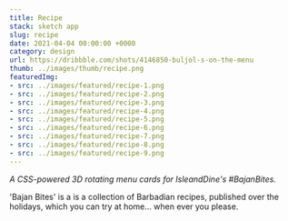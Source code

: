 ```yaml
---
title: Recipe
stack: sketch app
slug: recipe
date: 2021-04-04 00:00:00 +0000
category: design
url: https://dribbble.com/shots/4146850-buljol-s-on-the-menu
thumb: ../images/thumb/recipe.png
featuredImg:
- src: ../images/featured/recipe-1.png
- src: ../images/featured/recipe-2.png
- src: ../images/featured/recipe-3.png
- src: ../images/featured/recipe-4.png
- src: ../images/featured/recipe-5.png
- src: ../images/featured/recipe-6.png
- src: ../images/featured/recipe-7.png
- src: ../images/featured/recipe-8.png
- src: ../images/featured/recipe-9.png
---
```


*A CSS-powered 3D rotating menu cards for IsleandDine's #BajanBites.*

'Bajan Bites' is a is a collection of Barbadian recipes, published over the holidays, which you can try at home... when ever you please.
